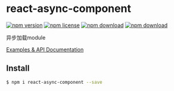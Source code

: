 # react-async-component

<!-- badge -->
[![npm version](https://img.shields.io/npm/v/react-component-async-module.svg)](https://www.npmjs.com/package/react-component-async-module)
[![npm license](https://img.shields.io/npm/l/react-component-async-module.svg)](https://www.npmjs.com/package/react-component-async-module)
[![npm download](https://img.shields.io/npm/dm/react-component-async-module.svg)](https://www.npmjs.com/package/react-component-async-module)
[![npm download](https://img.shields.io/npm/dt/react-component-async-module.svg)](https://www.npmjs.com/package/react-component-async-module)
<!-- endbadge -->

异步加载module

[Examples & API Documentation](./API.md)

## Install

```bash
$ npm i react-async-component --save
```